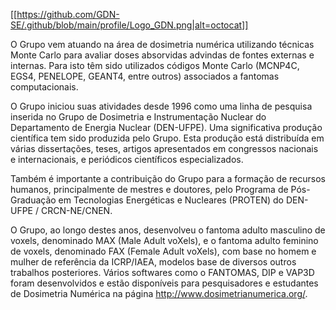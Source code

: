 
[[https://github.com/GDN-SE/.github/blob/main/profile/Logo_GDN.png|alt=octocat]]

O Grupo vem atuando na área de dosimetria numérica utilizando técnicas Monte Carlo para avaliar doses absorvidas advindas de fontes externas e internas. Para isto têm sido utilizados códigos Monte Carlo (MCNP4C, EGS4, PENELOPE, GEANT4, entre outros) associados a fantomas computacionais.

O Grupo iniciou suas atividades desde 1996 como uma linha de pesquisa inserida no Grupo de Dosimetria e Instrumentação Nuclear do Departamento de Energia Nuclear (DEN-UFPE). Uma significativa produção científica tem sido produzida pelo Grupo. Esta produção está distribuída em várias dissertações, teses, artigos apresentados em congressos nacionais e internacionais, e periódicos científicos especializados.

Também é importante a contribuição do Grupo para a formação de recursos humanos, principalmente de mestres e doutores, pelo Programa de Pós-Graduação em Tecnologias Energéticas e Nucleares (PROTEN) do DEN-UFPE / CRCN-NE/CNEN.

O Grupo, ao longo destes anos, desenvolveu o fantoma adulto masculino de voxels, denominado MAX (Male Adult voXels), e o fantoma adulto feminino de voxels, denominado FAX (Female Adult voXels), com base no homem e mulher de referência da ICRP/IAEA, modelos base de diversos outros trabalhos posteriores. Vários softwares como o FANTOMAS, DIP e VAP3D foram desenvolvidos e estão disponíveis para pesquisadores e estudantes de Dosimetria Numérica na página http://www.dosimetrianumerica.org/.
